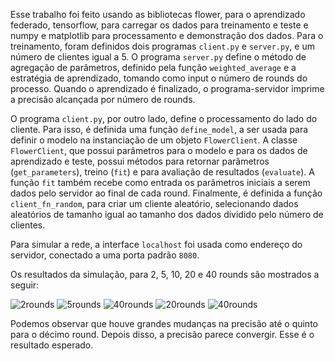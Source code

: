  Esse trabalho foi feito usando as bibliotecas flower, para o aprendizado federado, tensorflow, para carregar os dados para treinamento e teste e numpy e matplotlib para processamento e demonstração dos dados. Para o treinamento, foram definidos dois programas `client.py` e `server.py`, e um número de clientes igual a 5. O programa `server.py` define o método de agregação de parâmetros, definido pela função `weighted_average` e a estratégia de aprendizado, tomando como input o número de rounds do processo. Quando o aprendizado é finalizado, o programa-servidor imprime a precisão alcançada por número de rounds.

O programa `client.py`, por outro lado, define o processamento do lado do cliente. Para isso, é definida uma função `define_model`, a ser usada para definir o modelo na instanciação de um objeto `FlowerClient`. A classe `FlowerClient`, que possui parâmetros para o modelo e para os dados de aprendizado e teste, possui métodos para retornar parâmetros (`get_parameters`), treino (`fit`) e para avaliação de resultados (`evaluate`). A função `fit` também recebe como entrada os parâmetros iniciais a serem dados pelo servidor ao final de cada round. Finalmente, é definida a função  `client_fn_random`, para criar um cliente aleatório, selecionando dados aleatórios de tamanho igual ao tamanho dos dados dividido pelo número de clientes.

Para simular a rede, a interface `localhost` foi usada como endereço do servidor, conectado a uma porta padrão `8080`.

Os resultados da simulação, para 2, 5, 10, 20 e 40 rounds são mostrados a seguir:

![2rounds](https://user-images.githubusercontent.com/26047473/233534107-3c8ea7ef-1fde-4569-ba0b-b914f42b6749.png)
![5rounds](https://user-images.githubusercontent.com/26047473/233534115-2b3342c7-c139-42c3-96f5-f2a0193db7b8.png)
![40rounds](https://user-images.githubusercontent.com/26047473/233534234-d7f97835-68e3-4832-a3cf-b681d903542d.png)
![20rounds](https://user-images.githubusercontent.com/26047473/233534152-45f9acb3-3784-4d12-ae1c-c03944ce8dc6.png)
![40rounds](https://user-images.githubusercontent.com/26047473/233534157-069ffa3a-372b-48c8-ad90-374b13c315f1.png)

Podemos observar que houve grandes mudanças na precisão até o quinto para o décimo round. Depois disso, a precisão parece convergir. Esse é o resultado esperado.
